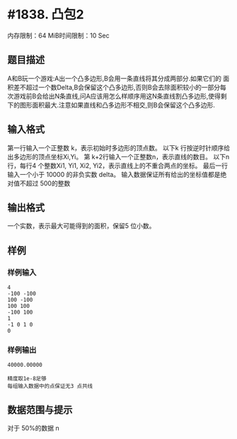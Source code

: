 # #1838. 凸包2

内存限制：64 MiB时间限制：10 Sec

## 题目描述

A和B玩一个游戏:A出一个凸多边形,B会用一条直线将其分成两部分.如果它们的
面积差不超过一个数Delta,B会保留这个凸多边形,否则B会去除面积较小的一部分每次游戏前B会给出N条直线,问A应该用怎么样顺序用这N条直线割凸多边形,使得剩下的图形面积最大.注意如果直线和凸多边形不相交,则B会保留这个凸多边形.


## 输入格式

第一行输入一个正整数 k，表示初始时多边形的顶点数。 
以下k 行按逆时针顺序给出多边形的顶点坐标Xi,Yi。 
第 k+2行输入一个正整数n，表示直线的数目。 
以下n 行，每行4 个整数Xi1, Yi1, Xi2, Yi2，表示直线上的不重合两点的坐标。 
最后一行输入一个小于 10000 的非负实数 delta。 
输入数据保证所有给出的坐标值都是绝对值不超过 500的整数 

## 输出格式

一个实数，表示最大可能得到的面积，保留5 位小数。 

## 样例

### 样例输入

    
    4 
    -100 -100 
    100 -100 
    100 100 
    -100 100 
    1 
    -1 0 1 0 
    0 
    
    

### 样例输出

    
    40000.00000 
     
    精度取1e-8足够 
    每组输入数据中的点保证无3 点共线 
     
    
    

## 数据范围与提示

对于 50%的数据 n
